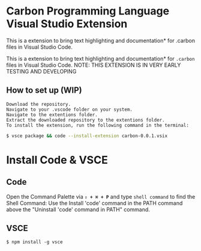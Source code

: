 # Carbon Programming Language Visual Studio Extension
This is a extension to bring text highlighting and documentation* for .carbon files in Visual Studio Code.

This is a extension to bring text highlighting and documentation* for `.carbon` files in Visual Studio Code.
NOTE: THIS EXTENSION IS IN VERY EARLY TESTING AND DEVELOPING

## How to set up (WIP)

```
Download the repository.
Navigate to your .vscode folder on your system.
Navigate to the extentions folder.
Extract the downloaded repository to the extentions folder.
To install the extension, run the following command in the terminal:
```


```bash
$ vsce package && code --install-extension carbon-0.0.1.vsix
```

<!-- make a hyperlink (#install code) -->
# Install Code & VSCE
## Code
Open the Command Palette via __`⇧ + ⌘ + P`__ and type `shell command` to find the Shell Command:
Use the Install 'code' command in the PATH command above the "Uninstall 'code' command in PATH" command.
## VSCE
```node
$ npm install -g vsce
```
